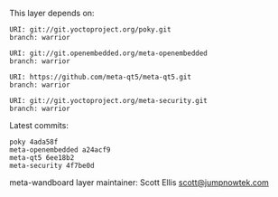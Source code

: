 This layer depends on:

    URI: git://git.yoctoproject.org/poky.git
    branch: warrior

    URI: git://git.openembedded.org/meta-openembedded
    branch: warrior

    URI: https://github.com/meta-qt5/meta-qt5.git
    branch: warrior

    URI: git://git.yoctoproject.org/meta-security.git
    branch: warrior

Latest commits:

    poky 4ada58f
    meta-openembedded a24acf9
    meta-qt5 6ee18b2
    meta-security 4f7be0d

meta-wandboard layer maintainer: Scott Ellis <scott@jumpnowtek.com>
